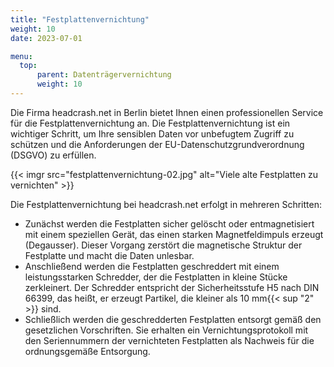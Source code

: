 ```yaml
---
title: "Festplattenvernichtung"
weight: 10
date: 2023-07-01

menu:
  top:
      parent: Datenträgervernichtung
      weight: 10
---
```


Die Firma headcrash.net in Berlin bietet Ihnen einen professionellen Service für die Festplattenvernichtung an. Die Festplattenvernichtung ist ein wichtiger Schritt, um Ihre sensiblen Daten vor unbefugtem Zugriff zu schützen und die Anforderungen der EU-Datenschutzgrundverordnung (DSGVO) zu erfüllen.

{{< imgr src="festplattenvernichtung-02.jpg" alt="Viele alte Festplatten zu vernichten" >}}

Die Festplattenvernichtung bei headcrash.net erfolgt in mehreren Schritten:

- Zunächst werden die Festplatten sicher gelöscht oder entmagnetisiert mit einem speziellen Gerät, das einen starken Magnetfeldimpuls erzeugt (Degausser). Dieser Vorgang zerstört die magnetische Struktur der Festplatte und macht die Daten unlesbar.
- Anschließend werden die Festplatten geschreddert mit einem leistungsstarken Schredder, der die Festplatten in kleine Stücke zerkleinert. Der Schredder entspricht der Sicherheitsstufe H5 nach DIN 66399, das heißt, er erzeugt Partikel, die kleiner als 10 mm{{< sup "2" >}} sind.
- Schließlich werden die geschredderten Festplatten entsorgt gemäß den gesetzlichen Vorschriften. Sie erhalten ein Vernichtungsprotokoll mit den Seriennummern der vernichteten Festplatten als Nachweis für die ordnungsgemäße Entsorgung.
